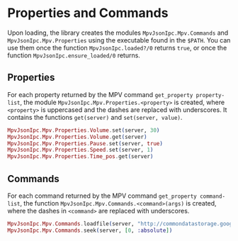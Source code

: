 # Properties and Commands

Upon loading, the library creates the modules `MpvJsonIpc.Mpv.Commands` and `MpvJsonIpc.Mpv.Properties` using the executable found in the `$PATH`.
You can use them once the function `MpvJsonIpc.loaded?/0` returns `true`, or once the function `MpvJsonIpc.ensure_loaded/0` returns.

## Properties

For each property returned by the MPV command `get_property property-list`, the module `MpvJsonIpc.Mpv.Properties.<property>` is created, where `<property>` is uppercased and the dashes are replaced with underscores. It contains the functions `get(server)` and `set(server, value)`.

```elixir
MpvJsonIpc.Mpv.Properties.Volume.set(server, 30)
MpvJsonIpc.Mpv.Properties.Volume.get(server)
MpvJsonIpc.Mpv.Properties.Pause.set(server, true)
MpvJsonIpc.Mpv.Properties.Speed.set(server, 1)
MpvJsonIpc.Mpv.Properties.Time_pos.get(server)
```

## Commands

For each command returned by the MPV command `get_property command-list`, the function `MpvJsonIpc.Mpv.Commands.<command>(args)` is created, where the dashes in `<command>` are replaced with underscores.

```elixir
MpvJsonIpc.Mpv.Commands.loadfile(server, "http://commondatastorage.googleapis.com/gtv-videos-bucket/sample/BigBuckBunny.mp4")
MpvJsonIpc.Mpv.Commands.seek(server, [0, :absolute])
```
